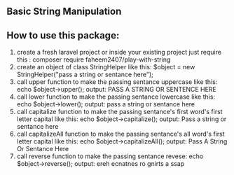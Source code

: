 Basic String Manipulation
-------------------------

How to use this package:
-----------------------
1. create a fresh laravel project or inside your existing project just require this : composer require faheem2407/play-with-string
2. create an object of class StringHelper like this: $object = new StringHelper("pass a string or sentance here");
3. call upper function to make the passing sentance uppercase like this: echo $object->upper();
    output: PASS A STRING OR SENTENCE HERE
4. call lower function to make the passing sentance lowercase like this: echo $object->lower();
    output: pass a string or sentance here
6. call capitalize function to make the passing sentance's first word's first letter capital like this: echo $object->capitalize();
    output: Pass a string or sentance here
7. call capitalizeAll function to make the passing sentance's all word's first letter capital like this: echo $object->capitalizeAll();
    output: Pass A String Or Sentance Here
8. call reverse function to make the passing sentance revese: echo $object->reverse();
    output: ereh ecnatnes ro gnirts a ssap

